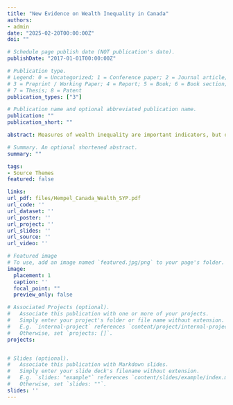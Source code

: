 ```yaml
---
title: "New Evidence on Wealth Inequality in Canada"
authors:
- admin
date: "2025-02-20T00:00:00Z"
doi: ""

# Schedule page publish date (NOT publication's date).
publishDate: "2017-01-01T00:00:00Z"

# Publication type.
# Legend: 0 = Uncategorized; 1 = Conference paper; 2 = Journal article;
# 3 = Preprint / Working Paper; 4 = Report; 5 = Book; 6 = Book section;
# 7 = Thesis; 8 = Patent
publication_types: ["3"]

# Publication name and optional abbreviated publication name.
publication: ""
publication_short: ""

abstract: Measures of wealth inequality are important indicators, but only exist in a handful of countries. This paper is the first to estimate the distribution of wealth in Canada on a regular basis from 1990-2018. Using the income capitalization method of Saez & Zucman (2016), I find that while the top 1% wealth share rose from 15.3% in 1990 to 19.7% in 2008, it fell back to 17.5% by 2018. These results suggest that Canada has much less wealth inequality compared to the US and is even slightly more equal than France. Using linear decomposition methods, I show that this gap with the US is driven by greater concentration across every asset class and is not driven by a single asset or a different composition of assets held in each country. Then, using synthetic savings decompositions, I show that most of the variation in the top 1% wealth share can be explained by the collapse in the top 1%'s savings rate, which, while positive from an inequality perspective, could have important ramifications for future economic growth in Canada. 

# Summary. An optional shortened abstract.
summary: ""

tags:
- Source Themes
featured: false

links:
url_pdf: files/Hempel_Canada_Wealth_SYP.pdf
url_code: ''
url_dataset: ''
url_poster: ''
url_project: ''
url_slides: ''
url_source: ''
url_video: ''

# Featured image
# To use, add an image named `featured.jpg/png` to your page's folder. 
image:
  placement: 1
  caption: ''
  focal_point: ""
  preview_only: false

# Associated Projects (optional).
#   Associate this publication with one or more of your projects.
#   Simply enter your project's folder or file name without extension.
#   E.g. `internal-project` references `content/project/internal-project/index.md`.
#   Otherwise, set `projects: []`.
projects:


# Slides (optional).
#   Associate this publication with Markdown slides.
#   Simply enter your slide deck's filename without extension.
#   E.g. `slides: "example"` references `content/slides/example/index.md`.
#   Otherwise, set `slides: ""`.
slides: ''
---
```


